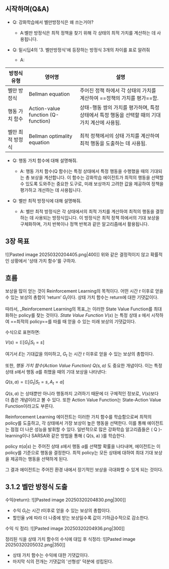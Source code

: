## 시작하며(Q&A)

- Q: 강화학습에서 벨만방정식은 왜 쓰는거야?
	- A:벨만 방정식은 최적 정책을 찾기 위해 각 상태의 최적 가치를 계산하는 데 사용됩니다.

- Q: 밑시딥4의 '3. 벨만방정식'에 등장하는 방정식 3개의 차이를 표로 알려줘
	- A:

| 방정식 유형    | 영어명                                | 설명                                                      |
| --------- | ---------------------------------- | ------------------------------------------------------- |
| 벨만 방정식    | Bellman equation                   | 주어진 정책 하에서 각 상태의 가치를 계산하여 ==정책의 가치를 평가==함.              |
| 행동 가치 함수  | Action-value function (Q-function) | 상태-행동 쌍의 가치를 평가하며, 특정 상태에서 특정 행동을 선택할 때의 기대 가치 계산에 사용됨. |
| 벨만 최적 방정식 | Bellman optimality equation        | 최적 정책에서의 상태 가치를 계산하여 최적 행동을 도출하는 데 사용됨.                 |

- Q: 행동 가치 함수에 대해 설명해줘.
	- A: 행동 가치 함수(Q 함수)는 특정 상태에서 특정 행동을 수행했을 때의 기대되는 총 보상을 계산합니다. 이 함수는 강화학습 에이전트가 최적의 행동을 선택할 수 있도록 도와주는 중요한 도구로, 미래 보상까지 고려한 값을 제공하여 정책을 평가하고 개선하는 데 사용됩니다.

- Q: 벨만 최적 방정식에 대해 설명해줘.
	- A: 벨만 최적 방정식은 각 상태에서의 최적 가치를 계산하여 최적의 행동을 결정하는 데 사용되는 방정식입니다. 이 방정식은 최적 정책 하에서의 기대 보상을 구체화하며, 가치 반복이나 정책 반복과 같은 알고리즘에서 활용됩니다.
## 3장 목표
![[Pasted image 20250320204405.png|400]]
위와 같은 결정적이지 않고 확률적인 상황에서 '상태 가치 함수'를 구하자.


## 흐름
보상을 많이 얻는 것이 Reinforcement Learning의 목적이다. 
어떤 시간 $t$ 이후로 얻을 수 있는 보상의 총합이 ‘return’ $G_t$이다. 
상태 가치 함수는 return에 대한 기댓값이다.

따라서, _Reinforcement Learning의 목표_는 이러한 State Value Function를 최대화하는 policy를 찾는 것이다. 
_State Value Function_  $V(s)$ 는 특정 상태  $s$ 에서 시작하여 ==최적의 policy==를 따를 때 얻을 수 있는 미래 보상의 기댓값이다. 

수식으로 표현하면:

$V(s) = \mathbb{E}[G_t | S_t = s]$

여기서 $E$는 기대값을 의미하고, $G_t$ 는 시간 $t$ 이후로 얻을 수 있는 보상의 총합이다.

또한, _행동 가치 함수(Action Value Function) $Q(s, a)$_ 도 중요한 개념이다. 
이는 특정 상태 $s$에서 행동 $a$를 취했을 때의 기대 보상을 나타낸다:

$Q(s, a) = \mathbb{E}[G_t | S_t = s, A_t = a]$

$Q(s, a)$ 는 상태뿐만 아니라 행동까지 고려하기 때문에 더 구체적인 정보로, $V(s)$보다 더 좁은 개념이라고 볼 수 있다.
또한 Action Value Function는 State-Action Value Function이라고도 부른다.


Reinforcement Learning 에이전트는 이러한 가치 함수를 학습함으로써 최적의 policy를 도출하고, 각 상태에서 가장 보상이 높은 행동을 선택한다. 이를 통해 에이전트는 점점 더 나은 성능을 발휘할 수 있다.
일반적으로 많은 강화학습 알고리즘들은 ( Q )-learning이나 SARSA와 같은 방법을 통해 ( Q(s, a) )를 학습한다.

policy  $\pi(a|s)$ 는 주어진 상태  $s$에서 행동 $a$를 선택할 확률을 나타내며, 에이전트는 이 policy를 기준으로 행동을 결정한다. 최적 policy는 모든 상태에 대하여 최대 기대 보상을 제공하는 행동을 선택하게 된다.

그 결과 에이전트는 주어진 환경 내에서 장기적인 보상을 극대화할 수 있게 되는 것이다.


## 3.1.2 벨만 방정식 도출

수익(return): ![[Pasted image 20250320204830.png|300]]
- 수익 $G_t$는 시간 $t$이후로 얻을 수 있는 보상의 총합이다.
- 할인율 $\gamma$에 따라 더 나중에 받는 보상일수록 값이 기하급수적으로 감소한다.

수익 식 정리: ![[Pasted image 20250320204936.png|300]]

정리된 식을 상태 가치 함수의 수식에 대입 후 식정리:
![[Pasted image 20250320205032.png|350]]
- 상태 가치 함수는 수익에 대한 기댓값이다.
- 마지막 식의 전개는 기댓값의 '선형성' 덕분에 성립된다.
